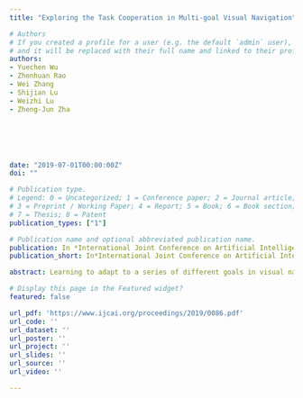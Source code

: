 ```yaml
---
title: "Exploring the Task Cooperation in Multi-goal Visual Navigation"

# Authors
# If you created a profile for a user (e.g. the default `admin` user), write the username (folder name) here 
# and it will be replaced with their full name and linked to their profile.
authors:
- Yuechen Wu
- Zhenhuan Rao
- Wei Zhang
- Shijian Lu
- Weizhi Lu
- Zheng-Jun Zha






date: "2019-07-01T00:00:00Z"
doi: ""

# Publication type.
# Legend: 0 = Uncategorized; 1 = Conference paper; 2 = Journal article;
# 3 = Preprint / Working Paper; 4 = Report; 5 = Book; 6 = Book section;
# 7 = Thesis; 8 = Patent
publication_types: ["1"]

# Publication name and optional abbreviated publication name.
publication: In *International Joint Conference on Artificial Intelligence* (**IJCAI**), 2019
publication_short: In*International Joint Conference on Artificial Intelligence* (**IJCAI**), 2019

abstract: Learning to adapt to a series of different goals in visual navigation is challenging. In this work, we present a model-embedded actor-critic architecture for the multi-goal visual navigation task. To enhance the task cooperation in multi-goal learning, we introduce two new designs to the reinforcement learning scheme':' inverse dynamics model (InvDM) and multi-goal co-learning (MgCl). Specifically, InvDM is proposed to capture the navigation-relevant association between state and goal, and provide additional training signals to relieve the sparse reward issue. MgCl aims at improving the sample efficiency and supports the agent to learn from unintentional positive experiences. Extensive results on the interactive platform AI2-THOR demonstrate that the proposed method converges faster than state-of-the-art methods while producing more direct routes to navigate to the goal. The video demonstration is available at':' https://youtube.com/channel/ UCtpTMOsctt3yPzXqe JMD3w/videos.

# Display this page in the Featured widget?
featured: false

url_pdf: 'https://www.ijcai.org/proceedings/2019/0086.pdf'
url_code: ''
url_dataset: ''
url_poster: ''
url_project: ''
url_slides: ''
url_source: ''
url_video: ''

---
```

